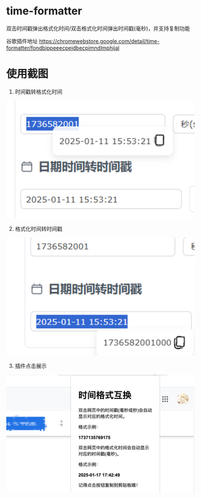 # time-formatter

双击时间戳弹出格式化时间/双击格式化时间弹出时间戳(毫秒)，并支持复制功能

谷歌插件地址
<https://chromewebstore.google.com/detail/time-formatter/fondbippeeecpejdbecpimndlmphijal>

# 使用截图

1. 时间戳转格式化时间

![](/shot/Snipaste_2025-01-11_15-54-01.png)

2. 格式化时间转时间戳

![](/shot/Snipaste_2025-01-11_15-54-31.png)

3. 插件点击展示

![](/shot/Snipaste_2025-01-17_17-44-0922.png)
